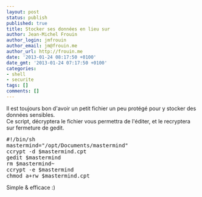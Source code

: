 ```yaml
---
layout: post
status: publish
published: true
title: Stocker ses données en lieu sur
author: Jean-Michel Frouin
author_login: jmfrouin
author_email: jm@frouin.me
author_url: http://frouin.me
date: '2013-01-24 08:17:50 +0100'
date_gmt: '2013-01-24 07:17:50 +0100'
categories:
- shell
- securite
tags: []
comments: []
---
```

<p>Il est toujours bon d'avoir un petit fichier un peu protégé pour y stocker des données sensibles.<br />
<!--more-->
Ce script, décryptera le fichier vous permettra de l'éditer, et le recryptera sur fermeture de gedit.</p>
<pre class="brush:shell">#!/bin/sh
mastermind="/opt/Documents/mastermind"
ccrypt -d $mastermind.cpt
gedit $mastermind
rm $mastermind~
ccrypt -e $mastermind
chmod a+rw $mastermind.cpt</pre>
<p>Simple & efficace :)</p>
<!-- Matomo -->
<script type="text/javascript">
  var _paq = window._paq || [];
  /* tracker methods like "setCustomDimension" should be called before "trackPageView" */
  _paq.push(['trackPageView']);
  _paq.push(['enableLinkTracking']);
  (function() {
    var u="//stats.frouin.me/";
    _paq.push(['setTrackerUrl', u+'matomo.php']);
    _paq.push(['setSiteId', '1']);
    var d=document, g=d.createElement('script'), s=d.getElementsByTagName('script')[0];
    g.type='text/javascript'; g.async=true; g.defer=true; g.src=u+'matomo.js'; s.parentNode.insertBefore(g,s);
  })();
</script>
<!-- End Matomo Code -->
